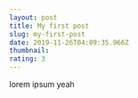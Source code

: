 ```yaml
---
layout: post
title: My first post
slug: my-first-post
date: 2019-11-26T04:09:35.966Z
thumbnail:
rating: 3
---
```


lorem ipsum yeah
